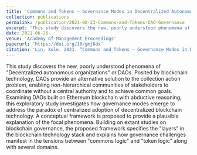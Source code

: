 ```yaml
---
title: 'Commons and Tokens — Governance Modes in Decentralized Autonomous Organizations (DAOs)'
collection: publications
permalink: /publication/2021-08-23-Commons-and-Tokens-DAO-Governance
excerpt: 'This study discovers the new, poorly understood phenomena of "Decentralized autonomous organizations" or DAOs. Posited by blockchain technology, DAOs provide an alternative solution to the collection action problem, enabling non-hierarchical communities of stakeholders to coordinate without a central authority and to achieve common goals. Examining DAOs built on Ethereum blockchain with abductive reasoning, this exploratory study investigates how governance modes emerge to address the paradox of centralized adoption of decentralized blockchain technology. A conceptual framework is proposed to provide a plausible explanation of the focal phenomena. Building on extant studies on blockchain governance, the proposed framework specifies the "layers" in the blockchain technology stack and explains how governance challenges manifest in the tensions between "commons logic" and "token logic" along with several domains.'
date: 2021-06-26
venue: 'Academy of Management Proceedings'
paperurl: 'https://doi.org/10/gmj6dx'
citation: 'Lin, Xule. 2021. “Commons and Tokens — Governance Modes in Decentralized Autonomous Organizations (DAOs).” <i>Academy of Management Proceedings<i> 2021 (1): 16429.'
---
```


This study discovers the new, poorly understood phenomena of "Decentralized autonomous organizations" or DAOs. Posited by blockchain technology, DAOs provide an alternative solution to the collection action problem, enabling non-hierarchical communities of stakeholders to coordinate without a central authority and to achieve common goals. Examining DAOs built on Ethereum blockchain with abductive reasoning, this exploratory study investigates how governance modes emerge to address the paradox of centralized adoption of decentralized blockchain technology. A conceptual framework is proposed to provide a plausible explanation of the focal phenomena. Building on extant studies on blockchain governance, the proposed framework specifies the "layers" in the blockchain technology stack and explains how governance challenges manifest in the tensions between "commons logic" and "token logic" along with several domains.